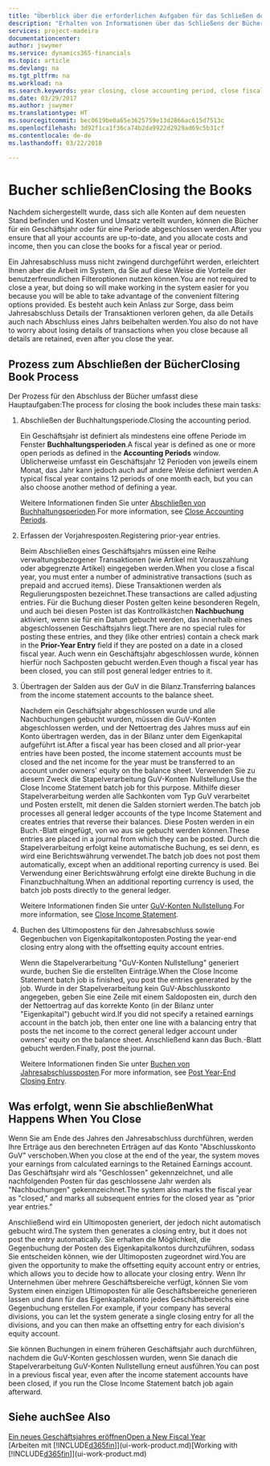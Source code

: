 ```yaml
---
title: "Überblick über die erforderlichen Aufgaben für das Schließen der Bücher| Microsoft Docs"
description: "Erhalten von Informationen über das Schließens der Bücher für ein Geschäftsjahr oder für eine Periode, und was passiert, nachdem Sie das Jahr abgeschloßen haben."
services: project-madeira
documentationcenter: 
author: jswymer
ms.service: dynamics365-financials
ms.topic: article
ms.devlang: na
ms.tgt_pltfrm: na
ms.workload: na
ms.search.keywords: year closing, close accounting period, close fiscal year, bank account detailed trial balance
ms.date: 03/29/2017
ms.author: jswymer
ms.translationtype: HT
ms.sourcegitcommit: bec0619be0a65e3625759e13d2866ac615d7513c
ms.openlocfilehash: 3d92f1ca1f36ca74b2da9922d2929ad69c5b31cf
ms.contentlocale: de-de
ms.lasthandoff: 03/22/2018

---
```

# <a name="closing-the-books"></a><span data-ttu-id="628a3-103">Bucher schließen</span><span class="sxs-lookup"><span data-stu-id="628a3-103">Closing the Books</span></span>
<span data-ttu-id="628a3-104">Nachdem sichergestellt wurde, dass sich alle Konten auf dem neuesten Stand befinden und Kosten und Umsatz verteilt wurden, können die Bücher für ein Geschäftsjahr oder für eine Periode abgeschlossen werden.</span><span class="sxs-lookup"><span data-stu-id="628a3-104">After you ensure that all your accounts are up-to-date, and you allocate costs and income, then you can close the books for a fiscal year or period.</span></span>

<span data-ttu-id="628a3-105">Ein Jahresabschluss muss nicht zwingend durchgeführt werden, erleichtert Ihnen aber die Arbeit im System, da Sie auf diese Weise die Vorteile der benutzerfreundlichen Filteroptionen nutzen können.</span><span class="sxs-lookup"><span data-stu-id="628a3-105">You are not required to close a year, but doing so will make working in the system easier for you because you will be able to take advantage of the convenient filtering options provided.</span></span> <span data-ttu-id="628a3-106">Es besteht auch kein Anlass zur Sorge, dass beim Jahresabschluss Details der Transaktionen verloren gehen, da alle Details auch nach Abschluss eines Jahrs beibehalten werden.</span><span class="sxs-lookup"><span data-stu-id="628a3-106">You also do not have to worry about losing details of transactions when you close because all details are retained, even after you close the year.</span></span>

## <a name="closing-book-process"></a><span data-ttu-id="628a3-107">Prozess zum Abschließen der Bücher</span><span class="sxs-lookup"><span data-stu-id="628a3-107">Closing Book Process</span></span>
<span data-ttu-id="628a3-108">Der Prozess für den Abschluss der Bücher umfasst diese Hauptaufgaben:</span><span class="sxs-lookup"><span data-stu-id="628a3-108">The process for closing the book includes these main tasks:</span></span>

1. <span data-ttu-id="628a3-109">Abschließen der Buchhaltungsperiode.</span><span class="sxs-lookup"><span data-stu-id="628a3-109">Closing the accounting period.</span></span>

    <span data-ttu-id="628a3-110">Ein Geschäftsjahr ist definiert als mindestens eine offene Periode im Fenster **Buchhaltungsperioden**.</span><span class="sxs-lookup"><span data-stu-id="628a3-110">A fiscal year is defined as one or more open periods as defined in the **Accounting Periods** window.</span></span> <span data-ttu-id="628a3-111">Üblicherweise umfasst ein Geschäftsjahr 12 Perioden von jeweils einem Monat, das Jahr kann jedoch auch auf andere Weise definiert werden.</span><span class="sxs-lookup"><span data-stu-id="628a3-111">A typical fiscal year contains 12 periods of one month each, but you can also choose another method of defining a year.</span></span>

    <span data-ttu-id="628a3-112">Weitere Informationen finden Sie unter [Abschließen von Buchhaltungsperioden](year-close-account-periods.md).</span><span class="sxs-lookup"><span data-stu-id="628a3-112">For more information, see [Close Accounting Periods](year-close-account-periods.md).</span></span>
2. <span data-ttu-id="628a3-113">Erfassen der Vorjahresposten.</span><span class="sxs-lookup"><span data-stu-id="628a3-113">Registering prior-year entries.</span></span>

    <span data-ttu-id="628a3-114">Beim Abschließen eines Geschäftsjahrs müssen eine Reihe verwaltungsbezogener Transaktionen (wie Artikel mit Vorauszahlung oder abgegrenzte Artikel) eingegeben werden.</span><span class="sxs-lookup"><span data-stu-id="628a3-114">When you close a fiscal year, you must enter a number of administrative transactions (such as prepaid and accrued items).</span></span> <span data-ttu-id="628a3-115">Diese Transaktionen werden als Regulierungsposten bezeichnet.</span><span class="sxs-lookup"><span data-stu-id="628a3-115">These transactions are called adjusting entries.</span></span> <span data-ttu-id="628a3-116">Für die Buchung dieser Posten gelten keine besonderen Regeln, und auch bei diesen Posten ist das Kontrollkästchen **Nachbuchung** aktiviert, wenn sie für ein Datum gebucht werden, das innerhalb eines abgeschlossenen Geschäftsjahrs liegt.</span><span class="sxs-lookup"><span data-stu-id="628a3-116">There are no special rules for posting these entries, and they (like other entries) contain a check mark in the **Prior-Year Entry** field if they are posted on a date in a closed fiscal year.</span></span> <span data-ttu-id="628a3-117">Auch wenn ein Geschäftsjahr abgeschlossen wurde, können hierfür noch Sachposten gebucht werden.</span><span class="sxs-lookup"><span data-stu-id="628a3-117">Even though a fiscal year has been closed, you can still post general ledger entries to it.</span></span>
3. <span data-ttu-id="628a3-118">Übertragen der Salden aus der GuV in die Bilanz.</span><span class="sxs-lookup"><span data-stu-id="628a3-118">Transferring balances from the income statement accounts to the balance sheet.</span></span>

    <span data-ttu-id="628a3-119">Nachdem ein Geschäftsjahr abgeschlossen wurde und alle Nachbuchungen gebucht wurden, müssen die GuV-Konten abgeschlossen werden, und der Nettoertrag des Jahres muss auf ein Konto übertragen werden, das in der Bilanz unter dem Eigenkapital aufgeführt ist.</span><span class="sxs-lookup"><span data-stu-id="628a3-119">After a fiscal year has been closed and all prior-year entries have been posted, the income statement accounts must be closed and the net income for the year must be transferred to an account under owners' equity on the balance sheet.</span></span> <span data-ttu-id="628a3-120">Verwenden Sie zu diesem Zweck die Stapelverarbeitung GuV-Konten Nullstellung.</span><span class="sxs-lookup"><span data-stu-id="628a3-120">Use the Close Income Statement batch job for this purpose.</span></span> <span data-ttu-id="628a3-121">Mithilfe dieser Stapelverarbeitung werden alle Sachkonten vom Typ GuV verarbeitet und Posten erstellt, mit denen die Salden storniert werden.</span><span class="sxs-lookup"><span data-stu-id="628a3-121">The batch job processes all general ledger accounts of the type Income Statement and creates entries that reverse their balances.</span></span> <span data-ttu-id="628a3-122">Diese Posten werden in ein Buch.-Blatt eingefügt, von wo aus sie gebucht werden können.</span><span class="sxs-lookup"><span data-stu-id="628a3-122">These entries are placed in a journal from which they can be posted.</span></span> <span data-ttu-id="628a3-123">Durch die Stapelverarbeitung erfolgt keine automatische Buchung, es sei denn, es wird eine Berichtswährung verwendet.</span><span class="sxs-lookup"><span data-stu-id="628a3-123">The batch job does not post them automatically, except when an additional reporting currency is used.</span></span> <span data-ttu-id="628a3-124">Bei Verwendung einer Berichtswährung erfolgt eine direkte Buchung in die Finanzbuchhaltung.</span><span class="sxs-lookup"><span data-stu-id="628a3-124">When an additional reporting currency is used, the batch job posts directly to the general ledger.</span></span>

    <span data-ttu-id="628a3-125">Weitere Informationen finden Sie unter [GuV-Konten Nullstellung](year-close-income-statement.md).</span><span class="sxs-lookup"><span data-stu-id="628a3-125">For more information, see [Close Income Statement](year-close-income-statement.md).</span></span>
4. <span data-ttu-id="628a3-126">Buchen des Ultimopostens für den Jahresabschluss sowie Gegenbuchen von Eigenkapitalkontoposten.</span><span class="sxs-lookup"><span data-stu-id="628a3-126">Posting the year-end closing entry along with the offsetting equity account entries.</span></span>

    <span data-ttu-id="628a3-127">Wenn die Stapelverarbeitung "GuV-Konten Nullstellung" generiert wurde, buchen Sie die erstellten Einträge.</span><span class="sxs-lookup"><span data-stu-id="628a3-127">When the Close Income Statement batch job is finished, you post the entries generated by the job.</span></span> <span data-ttu-id="628a3-128">Wurde in der Stapelverarbeitung kein GuV-Abschlusskonto angegeben, geben Sie eine Zeile mit einem Saldoposten ein, durch den der Nettoertrag auf das korrekte Konto (in der Bilanz unter "Eigenkapital") gebucht wird.</span><span class="sxs-lookup"><span data-stu-id="628a3-128">If you did not specify a retained earnings account in the batch job, then enter one line with a balancing entry that posts the net income to the correct general ledger account under owners' equity on the balance sheet.</span></span> <span data-ttu-id="628a3-129">Anschließend kann das Buch.-Blatt gebucht werden.</span><span class="sxs-lookup"><span data-stu-id="628a3-129">Finally, post the journal.</span></span>

    <span data-ttu-id="628a3-130">Weitere Informationen finden Sie unter [Buchen von Jahresabschlussposten](year-how-post-year-end-close-entry.md).</span><span class="sxs-lookup"><span data-stu-id="628a3-130">For more information, see [Post Year-End Closing Entry](year-how-post-year-end-close-entry.md).</span></span>

## <a name="what-happens-when-you-close"></a><span data-ttu-id="628a3-131">Was erfolgt, wenn Sie abschließen</span><span class="sxs-lookup"><span data-stu-id="628a3-131">What Happens When You Close</span></span>
<span data-ttu-id="628a3-132">Wenn Sie am Ende des Jahres den Jahresabschluss durchführen, werden Ihre Erträge aus den berechneten Erträgen auf das Konto "Abschlusskonto GuV" verschoben.</span><span class="sxs-lookup"><span data-stu-id="628a3-132">When you close at the end of the year, the system moves your earnings from calculated earnings to the Retained Earnings account.</span></span> <span data-ttu-id="628a3-133">Das Geschäftsjahr wird als "Geschlossen" gekennzeichnet, und alle nachfolgenden Posten für das geschlossene Jahr werden als "Nachbuchungen" gekennzeichnet.</span><span class="sxs-lookup"><span data-stu-id="628a3-133">The system also marks the fiscal year as "closed," and marks all subsequent entries for the closed year as "prior year entries."</span></span>

<span data-ttu-id="628a3-134">Anschließend wird ein Ultimoposten generiert, der jedoch nicht automatisch gebucht wird.</span><span class="sxs-lookup"><span data-stu-id="628a3-134">The system then generates a closing entry, but it does not post the entry automatically.</span></span> <span data-ttu-id="628a3-135">Sie erhalten die Möglichkeit, die Gegenbuchung der Posten des Eigenkapitalkontos durchzuführen, sodass Sie entscheiden können, wie der Ultimoposten zugeordnet wird.</span><span class="sxs-lookup"><span data-stu-id="628a3-135">You are given the opportunity to make the offsetting equity account entry or entries, which allows you to decide how to allocate your closing entry.</span></span> <span data-ttu-id="628a3-136">Wenn Ihr Unternehmen über mehrere Geschäftsbereiche verfügt, können Sie vom System einen einzigen Ultimoposten für alle Geschäftsbereiche generieren lassen und dann für das Eigenkapitalkonto jedes Geschäftsbereichs eine Gegenbuchung erstellen.</span><span class="sxs-lookup"><span data-stu-id="628a3-136">For example, if your company has several divisions, you can let the system generate a single closing entry for all the divisions, and you can then make an offsetting entry for each division's equity account.</span></span>

<span data-ttu-id="628a3-137">Sie können Buchungen in einem früheren Geschäftsjahr auch durchführen, nachdem die GuV-Konten geschlossen wurden, wenn Sie danach die Stapelverarbeitung GuV-Konten Nullstellung erneut ausführen.</span><span class="sxs-lookup"><span data-stu-id="628a3-137">You can post in a previous fiscal year, even after the income statement accounts have been closed, if you run the Close Income Statement batch job again afterward.</span></span>

## <a name="see-also"></a><span data-ttu-id="628a3-138">Siehe auch</span><span class="sxs-lookup"><span data-stu-id="628a3-138">See Also</span></span>
[<span data-ttu-id="628a3-139">Ein neues Geschäftsjahres eröffnen</span><span class="sxs-lookup"><span data-stu-id="628a3-139">Open a New Fiscal Year</span></span>](finance-how-open-new-fiscal-year.md)  
<span data-ttu-id="628a3-140">[Arbeiten mit [!INCLUDE[d365fin](includes/d365fin_md.md)]](ui-work-product.md)</span><span class="sxs-lookup"><span data-stu-id="628a3-140">[Working with [!INCLUDE[d365fin](includes/d365fin_md.md)]](ui-work-product.md)</span></span>


